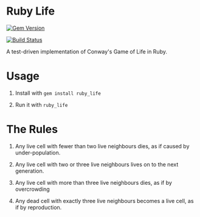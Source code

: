Ruby Life
=========

[![Gem Version](https://badge.fury.io/rb/ruby_life.png)](http://badge.fury.io/rb/ruby_life)

[![Build Status](https://travis-ci.org/enocom/ruby_life.png)](https://travis-ci.org/enocom/ruby_life)


A test-driven implementation of Conway's Game of Life in Ruby.

Usage
=====

1) Install with `gem install ruby_life`

2) Run it with `ruby_life`

The Rules
=========

1. Any live cell with fewer than two live neighbours dies,
   as if caused by under-population.

2. Any live cell with two or three live neighbours
   lives on to the next generation.

3. Any live cell with more than three live
   neighbours dies, as if by overcrowding

4. Any dead cell with exactly three live neighbours
   becomes a live cell, as if by reproduction.

